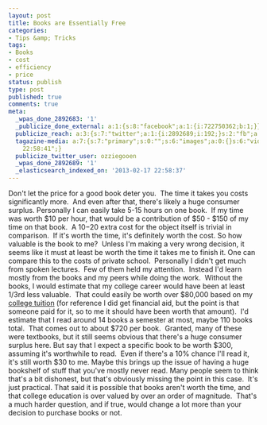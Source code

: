 ```yaml
---
layout: post
title: Books are Essentially Free
categories:
- Tips &amp; Tricks
tags:
- Books
- cost
- efficiency
- price
status: publish
type: post
published: true
comments: true
meta:
  _wpas_done_2892683: '1'
  _publicize_done_external: a:1:{s:8:"facebook";a:1:{i:722750362;b:1;}}
  publicize_reach: a:3:{s:7:"twitter";a:1:{i:2892689;i:192;}s:2:"fb";a:1:{i:2892683;i:866;}s:2:"wp";a:1:{i:0;i:1;}}
  tagazine-media: a:7:{s:7:"primary";s:0:"";s:6:"images";a:0:{}s:6:"videos";a:0:{}s:11:"image_count";i:0;s:6:"author";s:8:"45639287";s:7:"blog_id";s:8:"46488997";s:9:"mod_stamp";s:19:"2013-02-17
    22:58:41";}
  publicize_twitter_user: ozziegooen
  _wpas_done_2892689: '1'
  _elasticsearch_indexed_on: '2013-02-17 22:58:37'
---
```

Don't let the price for a good book deter you.  The time it takes you costs significantly more.  And even after that, there's likely a huge consumer surplus. Personally I can easily take 5-15 hours on one book.  If my time was worth $10 per hour, that would be a contribution of $50 - $150 of my time on that book.  A $10-$20 extra cost for the object itself is trivial in comparison.  If it's worth the time, it's definitely worth the cost. So how valuable is the book to me?  Unless I'm making a very wrong decision, it seems like it must at least be worth the time it takes me to finish it. One can compare this to the costs of private school.  Personally I didn't get much from spoken lectures.  Few of them held my attention.  Instead I'd learn mostly from the books and my peers while doing the work.  Without the books, I would estimate that my college career would have been at least 1/3rd less valuable.  That could easily be worth over $80,000 based on my [college tuition](http://www.hmc.edu/academicsclinicresearch/catalogue1/catalogue-10111/admission-financial-aid1/expenses.html) (for reference I did get financial aid, but the point is that someone paid for it, so to me it should have been worth that amount).  I'd estimate that I read around 14 books a semester at most, maybe 110 books total.  That comes out to about $720 per book.  Granted, many of these were textbooks, but it still seems obvious that there's a huge consumer surplus here. But say that I expect a specific book to be worth $300, assuming it's worthwhile to read.  Even if there's a 10% chance I'll read it, it's still worth $30 to me. Maybe this brings up the issue of having a huge bookshelf of stuff that you've mostly never read. Many people seem to think that's a bit dishonest, but that's obviously missing the point in this case.  It's just practical. That said it is possible that books aren't worth the time, and that college education is over valued by over an order of magnitude.  That's a much harder question, and if true, would change a lot more than your decision to purchase books or not.
